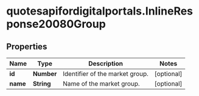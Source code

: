 # quotesapifordigitalportals.InlineResponse20080Group

## Properties

Name | Type | Description | Notes
------------ | ------------- | ------------- | -------------
**id** | **Number** | Identifier of the market group. | [optional] 
**name** | **String** | Name of the market group. | [optional] 


